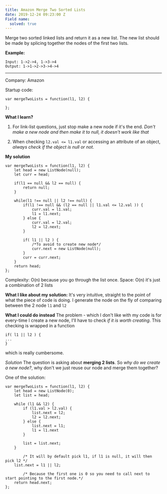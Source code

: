 ```yaml
---
title: Amazon Merge Two Sorted Lists
date: 2019-12-24 09:23:00 Z
Field name:
  solved: true
---
```


Merge two sorted linked lists and return it as a new list. The new list should be made by splicing together the nodes of the first two lists.

**Example:**

    Input: 1->2->4, 1->3->4
    Output: 1->1->2->3->4->4
    

---

Company: Amazon

Startup code:

    var mergeTwoLists = function(l1, l2) {
    
    };

**What I learn?**

1. For link-list questions, just stop make a new node if it's the end. *Don't make a new node and then make it to null, it doesn't work like that*

2. When checking `l2.val <= l1.val` or accessing an attribute of an object, *always check if the object is null or not*.

**My solution**

    var mergeTwoLists = function(l1, l2) {
        let head = new ListNode(null);
        let curr = head;
    
        if(l1 == null && l2 == null) {
            return null;
        }
    
        while(l1 !== null || l2 !== null) {
            if(l1 !== null && (l2 == null || l1.val <= l2.val )) {
                curr.val = l1.val;
                l1 = l1.next;
            } else {
                curr.val = l2.val;
                l2 = l2.next;
            }
    
            if( l1 || l2 ) {
                /*To avoid to create new node*/
                curr.next = new ListNode(null);
            }
            curr = curr.next;
        }
        return head;
    };

Complexity: O(n) because you go through the list once. Space: O(n) it's just a combination of 2 lists

**What I like about my solution:** It's very intuitive, straight to the point of what the piece of code is doing. I generate the node on the fly of comparing between the 2 node `l1` and `l2`

**What I could do instead** The problem - which I don't like with my code is for every-time I create a new node, I'll have to check *if it is worth creating*. This checking is wrapped in a function

    if( l1 || l2 ) {
    ...
    }

which is really cumbersome.

*Solution* The question is asking about **merging 2 lists**. So *why do we create a new node?*, why don't we just reuse our node and merge them together?

One of the solution:

    var mergeTwoLists = function(l1, l2) {
        let head = new ListNode(0);
        let list = head;
    
        while (l1 && l2) {
            if (l1.val > l2.val) {
                list.next = l2;
                l2 = l2.next;
            } else {
                list.next = l1;
                l1 = l1.next
            }
    
            list = list.next;
        }
    
            /* It will by default pick l1, if l1 is null, it will then pick l2 */
        list.next = l1 || l2;
    
            /* Because the first one is 0 so you need to call next to start pointing to the first node.*/
        return head.next;
    };